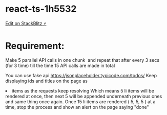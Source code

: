 # react-ts-1h5532

[Edit on StackBlitz ⚡️](https://stackblitz.com/edit/react-ts-1h5532)

# Requirement:


Make 5 parallel API calls in one chunk  and repeat that after every 3 secs (for 3 time) till the time 15 API calls are made in total

You can use fake api https://jsonplaceholder.typicode.com/todos/<id>
Keep displaying ids and titles on the page as <li> items as the requests keep resolving
Which means 5 li items will be rendered at once, then next 5 will be appended underneath previous ones and same thing once again.
Once 15 li items are rendered ( 5, 5, 5 ) at a time, stop the process and show an alert on the page saying "done"
